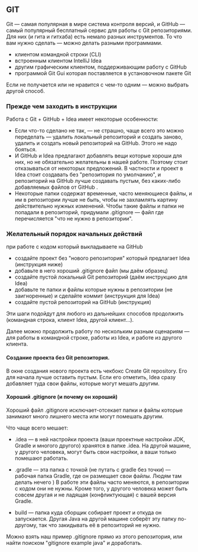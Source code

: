 ## GIT

Git — самая популярная в мире система контроля версий, и GitHub — самый популярный бесплатный сервис для работы с Git репозиториями. Для них (и гита и гитхаба) есть немало разных инструментов. То что вам нужно сделать — можно делать разными программами.

- клиентом командной строки (CLI)
- встроенным клиентом IntelliJ Idea
- другим графическим клиентом, поддерживающим работу с GitHub
- программой Git Gui которая поставляется в установочном пакете Git

Если не получается или не нравится с чем-то одним — можно выбрать другой способ.

### Прежде чем заходить в инструкции

Работа с Git + GitHub + Idea имеет некоторые особенности:

- Если что-то сделано не так, — не страшно, чаще всего это можно переделать — удалить локальный репозиторий и создать заново, удалить и создать новый репозиторий на GitHub. Этого не надо бояться.
- И GitHub и Idea предлагают добавлять вещи которые хороши для них, но не обязательно желательны в нашей работе. Поэтому стоит отказываться от некоторых предложений. В частности и проект в Idea стоит создавать без "репозитория по умолчанию", и репозиторий на GitHub лучше создавать пустым, без каких-либо добавляемых файлов  от GitHub .
- Некоторые папки содержат временные, часто меняющиеся файлы, и им в репозитории лучше не быть, чтобы не захламлять картину действительно нужных изменений. Чтобы такие файлы и папки не попадали в репозиторий, придумали .gitignore — файл где перечисляется "что не нужно в репозитории".


### Желательный порядок начальных действий

при работе с кодом который выкладываете на GitHub

- создайте проект без "нового репозитория" который предлагает Idea (инструкция ниже)
- добавьте в него хороший .gitignore файл (мы даём образец)
- создайте пустой локальный Git репозиторий (даём инструкцию для Idea)
- добавьте те папки и файлы которые нужны в репозитории (не заигноренные) и сделайте коммит (инструкция для Idea)
- создайте пустой репозиторий на GitHub (инструкция)

Эти шаги подойдут для любого из дальнейших способов продолжить (командная строка, клиент Idea, другой клиент...).

Далее можно продолжить работу по нескольким разным сценариям — для работы в командной строке, работы из Idea, и работе из другого клиента.


#### Создание проекта без Git репозитория.

В окне создания нового проекта есть чекбокс Create Git repository. Его для начала лучше оставить пустым. Если его отметить, Idea сразу добавляет туда свои файлы, которые могут мешать другим.


#### Хороший .gitignore (и почему он хороший)

Хороший файл .gitignore исключает-отсекает папки и файлы которые занимают много лишнего места или могут помешать другим.

Что чаще всего мешает:

- .idea — в ней настройки проекта (ваши проектные настройки JDK, Gradle и многого другого) хранятся в папке .idea. На другой машине, у другого человека, могут быть свои настройки, а ваши только помешают работать.

- .gradle — эта папка с точкой (не путать с gradle без точки) — рабочая папка Gradle, где он размещает свои файлы. Людям там делать нечего ) В работе эти файлы часто меняются, в репозитории с кодом они не нужны. Кроме того, у другого человека может быть совсем другая и не ладящая (конфликтующая) с вашей версия Gradle.
 
- build — папка куда сборщик собирает проект и откуда он запускается. Другая Java на другой машине соберёт эту папку по-другому, так что закидывать её в репозиторий не нужно.

Можно взять наш пример .gitignore прямо из этого репозитория, или найти поиском "gitignore example java" и доработать. 
